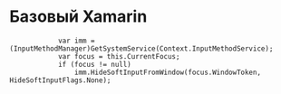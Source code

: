 # Базовый Xamarin



                var imm = (InputMethodManager)GetSystemService(Context.InputMethodService);
                var focus = this.CurrentFocus;
                if (focus != null)
                    imm.HideSoftInputFromWindow(focus.WindowToken, HideSoftInputFlags.None);
